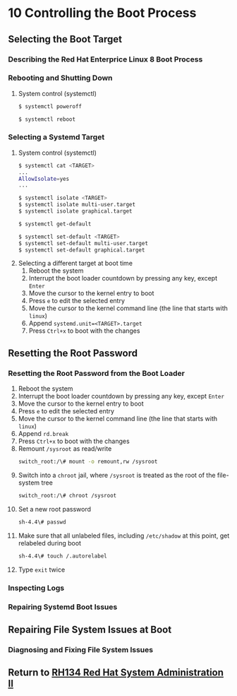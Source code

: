 # 10 Controlling the Boot Process
## Selecting the Boot Target
### Describing the Red Hat Enterprice Linux 8 Boot Process
### Rebooting and Shutting Down
1. System control (systemctl)
    ```bash
    $ systemctl poweroff
    ```
    ```bash
    $ systemctl reboot
    ```
### Selecting a Systemd Target
1. System control (systemctl)
    ```bash
    $ systemctl cat <TARGET>
    ...
    AllowIsolate=yes
    ...
    ```
    ```bash
    $ systemctl isolate <TARGET>
    $ systemctl isolate multi-user.target
    $ systemctl isolate graphical.target
    ```
    ```bash
    $ systemctl get-default
    ```
    ```bash
    $ systemctl set-default <TARGET>
    $ systemctl set-default multi-user.target
    $ systemctl set-default graphical.target
    ```
2. Selecting a different target at boot time
    1. Reboot the system
    2. Interrupt the boot loader countdown by pressing any key, except `Enter`
    3. Move the cursor to the kernel entry to boot
    4. Press `e` to edit the selected entry
    5. Move the cursor to the kernel command line (the line that starts with `linux`)
    6. Append `systemd.unit=<TARGET>.target`
    7. Press `Ctrl+x` to boot with the changes
## Resetting the Root Password
### Resetting the Root Password from the Boot Loader
1. Reboot the system
2. Interrupt the boot loader countdown by pressing any key, except `Enter`
3. Move the cursor to the kernel entry to boot
4. Press `e` to edit the selected entry
5. Move the cursor to the kernel command line (the line that starts with `linux`)
6. Append `rd.break`
7. Press `Ctrl+x` to boot with the changes
8. Remount `/sysroot` as read/write
    ```bash
    switch_root:/\# mount -o remount,rw /sysroot
    ```
9. Switch into a `chroot` jail, where `/sysroot` is treated as the root of the file-system tree
    ```bash
    switch_root:/\# chroot /sysroot
    ```
10. Set a new root password
    ```bash
    sh-4.4\# passwd
    ```
11. Make sure that all unlabeled files, including `/etc/shadow` at this point, get relabeled during boot
    ```bash
    sh-4.4\# touch /.autorelabel
    ```
12. Type `exit` twice
### Inspecting Logs
### Repairing Systemd Boot Issues
## Repairing File System Issues at Boot
### Diagnosing and Fixing File System Issues
## Return to [RH134 Red Hat System Administration II](/rh134_red_hat_system_administration_ii/README.md)
